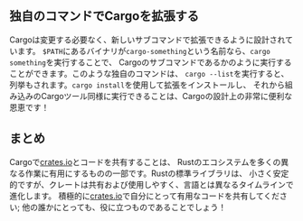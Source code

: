 <!-- ## Extending Cargo with Custom Commands -->

## 独自のコマンドでCargoを拡張する

<!-- Cargo is designed so you can extend it with new subcommands without having to -->
<!-- modify Cargo. If a binary in your `$PATH` is named `cargo-something`, you can -->
<!-- run it as if it was a Cargo subcommand by running `cargo something`. Custom -->
<!-- commands like this are also listed when you run `cargo --list`. Being able to -->
<!-- use `cargo install` to install extensions and then run them just like the -->
<!-- built-in Cargo tools is a super convenient benefit of Cargo’s design! -->

Cargoは変更する必要なく、新しいサブコマンドで拡張できるように設計されています。
`$PATH`にあるバイナリが`cargo-something`という名前なら、`cargo something`を実行することで、
Cargoのサブコマンドであるかのように実行することができます。このような独自のコマンドは、
`cargo --list`を実行すると、列挙もされます。`cargo install`を使用して拡張をインストールし、
それから組み込みのCargoツール同様に実行できることは、Cargoの設計上の非常に便利な恩恵です！

<!-- ## Summary -->

## まとめ

<!-- Sharing code with Cargo and [crates.io](https://crates.io) is -->
<!-- part of what makes the Rust ecosystem useful for many different tasks. Rust’s -->
<!-- standard library is small and stable, but crates are easy to share, use, and -->
<!-- improve on a timeline different from the language. Don’t be shy about sharing -->
<!-- code that’s useful to you on [crates.io](https://crates.io); -->
<!-- it’s likely that it will be useful to someone else as well! -->

Cargoで[crates.io](https://crates.io)とコードを共有することは、
Rustのエコシステムを多くの異なる作業に有用にするものの一部です。Rustの標準ライブラリは、
小さく安定的ですが、クレートは共有および使用しやすく、言語とは異なるタイムラインで進化します。
積極的に[crates.io](https://crates.io)で自分にとって有用なコードを共有してください;
他の誰かにとっても、役に立つものであることでしょう！
